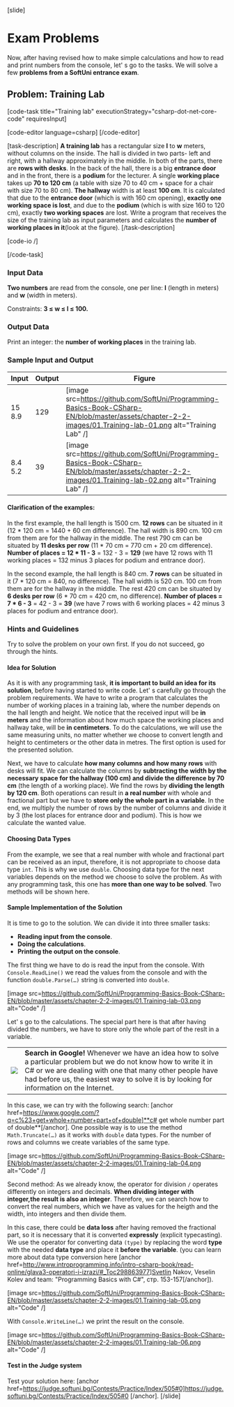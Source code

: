 [slide]
# Exam Problems

Now, after having revised how to make simple calculations and how to read and print numbers from the console, let' s go to the tasks. We will solve a few **problems from a SoftUni entrance exam**.

## Problem: Training Lab

[code-task title="Training lab" executionStrategy="csharp-dot-net-core-code" requiresInput]

[code-editor language=csharp]
[/code-editor]

[task-description]
**A training lab** has a rectangular size **l** to **w** meters, without columns on the inside. The hall is divided in two parts- left and right, with a hallway approximately in the middle. In both of the parts, there are **rows with desks**. In the back of the hall, there is a big **entrance door** and in the front, there is a **podium** for the lecturer. A single **working place** takes up **70 to 120 cm** (a table with size 70 to 40 cm + space for a chair with size 70 to 80 cm). **The hallway** width is at least **100 cm**. It is calculated that due to the **entrance door** (which is with 160 cm opening), **exactly one working space is lost**, and due to the **podium** (which is with size 160 to 120 cm), exactly **two working spaces** are lost. Write a program that receives the size of the training lab as input parameters and calculates the **number of working places in it**(look at the figure).
[/task-description]

[code-io /]

[/code-task]

### Input Data

**Two numbers** are read from the console, one per line: **l** (length in meters) and **w** (width in meters).

Constraints: **3 ≤ w ≤ l ≤ 100.**

### Output Data

Print an integer: the **number of working places** in the training lab.

### Sample Input and Output

|   Input   | Output | Figure |
|-----------|--------|--------|
|15<br>8.9  |  129   | [image src=https://github.com/SoftUni/Programming-Basics-Book-CSharp-EN/blob/master/assets/chapter-2-2-images/01.Training-lab-01.png alt="Training Lab" /] |
|8.4<br>5.2 |  39    | [image src=https://github.com/SoftUni/Programming-Basics-Book-CSharp-EN/blob/master/assets/chapter-2-2-images/01.Training-lab-02.png alt="Training Lab" /] |

#### Clarification of the examples:

In the first example, the hall length is 1500 cm. **12 rows** can be situated in it (12 * 120 cm = 1440 + 60 cm difference). The hall width is 890 cm. 100 cm from them are for the hallway in the middle. The rest 790 cm can be situated by **11 desks per row** (11 * 70 cm = 770 cm + 20 cm difference). **Number of places = 12 * 11 - 3** = 132 - 3 = **129** (we have 12 rows with 11 working places = 132 minus 3 places for podium and entrance door).

In the second example, the hall length is 840 cm. **7 rows** can be situated in it (7 * 120 cm = 840, no difference). The hall width is 520 cm. 100 cm from them are for the hallway in the middle. The rest 420 cm can be situated by **6 desks per row** (6 * 70 cm = 420 cm, no difference). **Number of places = 7 * 6 - 3** = 42 - 3 = **39** (we have 7 rows with 6 working places = 42 minus 3 places for podium and entrance door).

### Hints and Guidelines

Try to solve the problem on your own first. If you do not succeed, go through the hints.

#### Idea for Solution

As it is with any programming task, **it is important to build an idea for its solution**, before having started to write code. Let' s carefully go through the problem requirements. We have to write a program that calculates the number of working places in a training lab, where the number depends on the hall length and height. We notice that the received input will be **in meters** and the information about how much space the working places and hallway take, will be **in centimeters**. To do the calculations, we will use the same measuring units, no matter whether we choose to convert length and height to centimeters or the other data in metres. The first option is used for the presented solution.  

Next, we have to calculate **how many columns and how many rows** with desks will fit. We can calculate the columns by **subtracting the width by the necessary space for the hallway (100 cm) and divide the difference by 70 cm** (the length of a working place). We find the rows by **dividing the length by 120 cm**. Both operations can result in **a real number** with whole and fractional part but we have to **store only the whole part in a variable**. In the end, we multiply the number of rows by the number of columns and divide it by 3 (the lost places for entrance door and podium). This is how we calculate the wanted value.

#### Choosing Data Types

From the example, we see that a real number with whole and fractional part can be received as an input, therefore, it is not appropriate to choose data type `int`. This is why we use `double`. Choosing data type for the next variables depends on the method we choose to solve the problem. As with any programming task, this one has **more than one way to be solved**. Two methods will be shown here.

#### Sample Implementation of the Solution

It is time to go to the solution. We can divide it into three smaller tasks:
- **Reading input from the console**.
- **Doing the calculations**.
- **Printing the output on the console**.

The first thing we have to do is read the input from the console. With `Console.ReadLine()` we read the values from the console and with the function `double.Parse(…)` string is converted into `double`.

[image src=https://github.com/SoftUni/Programming-Basics-Book-CSharp-EN/blob/master/assets/chapter-2-2-images/01.Training-lab-03.png alt="Code" /]

Let' s go to the calculations. The special part here is that after having divided the numbers, we have to store only the whole part of the reslt in a variable.

<table><tr><td><img src="https://github.com/SoftUni/Programming-Basics-Book-CSharp-EN/blob/master/assets/alert-icon.png" style="max-width:50px" /></td><td><b>Search in Google!</b> Whenever we have an idea how to solve a particular problem but we do not know how to write it in C# or we are dealing with one that many other people have had before us, the easiest way to solve it is by looking for information on the Internet.</td></tr></table>

In this case, we can try with the following search: [anchor href=https://www.google.com/?q=c%23+get+whole+number+part+of+double]**c# get whole number part of double**[/anchor]. One possible way is to use the method `Math.Truncate(…)` as it works with `double` data types. For the number of rows and columns we create variables of the same type.

[image src=https://github.com/SoftUni/Programming-Basics-Book-CSharp-EN/blob/master/assets/chapter-2-2-images/01.Training-lab-04.png alt="Code" /]

Second method: As we already know, the operator for division `/` operates differently on integers and decimals. **When dividing integer with integer,the result is also an integer**. Therefore, we can search how to convert the real numbers, which we have as values for the heigth and the width, into integers and then divide them.

In this case, there could be **data loss** after having removed the fractional part, so it is necessary that it is converted **expressly** (explicit typecasting). We use the operator for converting data `(type)` by replacing the word **type** with the needed **data type** and place it **before the variable**. (you can learn more about data type conversion here [anchor href=http://www.introprogramming.info/intro-csharp-book/read-online/glava3-operatori-i-izrazi/#_Toc298863977]Svetlin Nakov, Veselin Kolev and team: "Programming Basics with C#", стр. 153-157[/anchor]).

[image src=https://github.com/SoftUni/Programming-Basics-Book-CSharp-EN/blob/master/assets/chapter-2-2-images/01.Training-lab-05.png alt="Code" /]

With `Console.WriteLine(…)` we print the result on the console.

[image src=https://github.com/SoftUni/Programming-Basics-Book-CSharp-EN/blob/master/assets/chapter-2-2-images/01.Training-lab-06.png alt="Code" /]

#### Test in the Judge system

Test your solution here: [anchor href=https://judge.softuni.bg/Contests/Practice/Index/505#0]https://judge.softuni.bg/Contests/Practice/Index/505#0
[/anchor].
[/slide]
